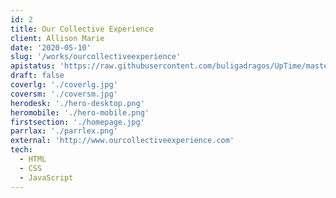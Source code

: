 ```yaml
---
id: 2
title: Our Collective Experience
client: Allison Marie
date: '2020-05-10'
slug: '/works/ourcollectiveexperience'
apistatus: 'https://raw.githubusercontent.com/buligadragos/UpTime/master/api/broken-test/uptime.json'
draft: false
coverlg: './coverlg.jpg'
coversm: './coversm.jpg'
herodesk: './hero-desktop.png'
heromobile: './hero-mobile.png'
firstsection: './homepage.jpg'
parrlax: './parrlex.png'
external: 'http://www.ourcollectiveexperience.com'
tech:
  - HTML
  - CSS
  - JavaScript
---
```

